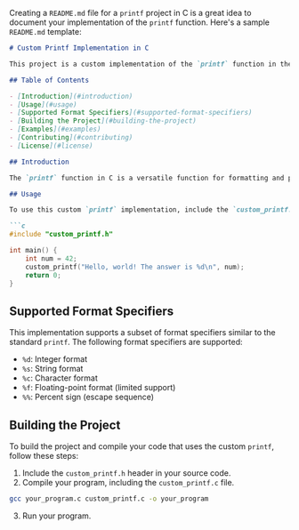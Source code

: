 Creating a `README.md` file for a `printf` project in C is a great idea to document your implementation of the `printf` function. Here's a sample `README.md` template:

```markdown
# Custom Printf Implementation in C

This project is a custom implementation of the `printf` function in the C programming language. The goal of this project is to demonstrate how the `printf` function works internally and to provide an educational resource for understanding its functionality.

## Table of Contents

- [Introduction](#introduction)
- [Usage](#usage)
- [Supported Format Specifiers](#supported-format-specifiers)
- [Building the Project](#building-the-project)
- [Examples](#examples)
- [Contributing](#contributing)
- [License](#license)

## Introduction

The `printf` function in C is a versatile function for formatting and printing output to the console. This project aims to recreate the core functionality of `printf` by implementing a simplified version.

## Usage

To use this custom `printf` implementation, include the `custom_printf.h` header in your C source code and call the `custom_printf` function with the desired format string and arguments, similar to how you would use the standard `printf` function.

```c
#include "custom_printf.h"

int main() {
    int num = 42;
    custom_printf("Hello, world! The answer is %d\n", num);
    return 0;
}
```

## Supported Format Specifiers

This implementation supports a subset of format specifiers similar to the standard `printf`. The following format specifiers are supported:

- `%d`: Integer format
- `%s`: String format
- `%c`: Character format
- `%f`: Floating-point format (limited support)
- `%%`: Percent sign (escape sequence)

## Building the Project

To build the project and compile your code that uses the custom `printf`, follow these steps:

1. Include the `custom_printf.h` header in your source code.
2. Compile your program, including the `custom_printf.c` file.

```bash
gcc your_program.c custom_printf.c -o your_program
```

3. Run your program.


